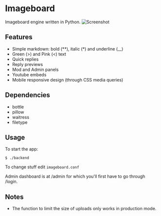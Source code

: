 # Imageboard
Imageboard engine written in Python.
![Screenshot](https://0x0.st/iv0g.png)

## Features
- Simple markdown: bold (**), italic (*) and underline (__)
- Green (>) and Pink (<) text
- Quick replies
- Reply previews
- Mod and Admin panels
- Youtube embeds
- Mobile responsive design (through CSS media queries)

## Dependencies
- bottle
- pillow
- waitress
- filetype

## Usage
To start the app:

`$ ./backend`

To change stuff edit `imageboard.conf`

Admin dashboard is at /admin for which you'll first have to go through /login.

## Notes
- The function to limit the size of uploads only works in production mode.
